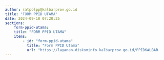 ```yaml
---
author: satpolpp@kalbarprov.go.id
title: "FORM PPID UTAMA"
date: 2024-09-10 07:20:25
sections:
    form-ppid-utama:
    title: "FORM PPID UTAMA"
    items:
        - id: "form-ppid-utama"
          title: "Form PPID Utama"
          url: "https://layanan-diskominfo.kalbarprov.go.id/PPIDKALBAR-PERMOHONAN"
---
```

